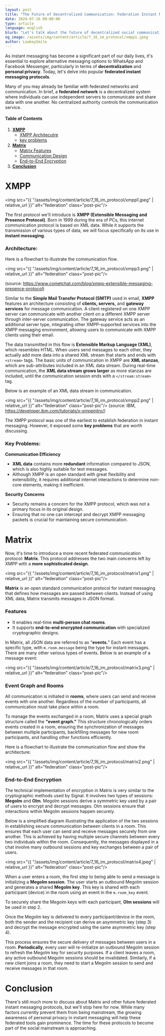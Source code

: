 ```yaml
---
layout: post
title: "The Future of Decentralized Communication: Federation Instant Messaging (IM) Protocols, from XMPP to Matrix"
date: 2024-07-16 00:00:00
type: article
language: english
blurb: "Let's talk about the future of decentralized social communication."
og_image: /assets/img/content/article/7_16_im_protocol/xmpp1.jpeg
author: LowkeySmile
---
```



As instant messaging has become a significant part of our daily lives, it's essential to explore alternative messaging options to WhatsApp and Facebook Messenger, particularly in terms of **decentralization** and **personal privacy**. Today, let's delve into popular **federated instant messaging protocols**.

Many of you may already be familiar with federated networks and communication. In brief, a **federated network** is a decentralized system where individuals can use independent servers to communicate and share data with one another. No centralized authority controls the communication service.

#### Table of Contents
1. [**XMPP**](#xmpp)
    - [XMPP Architecutre](#architecture)
    - [key problems](#key-problems)
2. [**Matrix**](#matrix)
    - [Matrix Features](#matrix-features)
    - [Communication Design](#event-graph-and-rooms)
    - [End-to-End Encryption](#end-to-end-encryption)
3. [**Conclusion**](#conclusion)

# **XMPP**

<img src="{{ "/assets/img/content/article/7_16_im_protocol/xmpp1.jpeg" | relative_url }}" alt="federation" class="post-pic"/>

The first protocol we'll introduce is **XMPP (Extensible Messaging and Presence Protocol)**. Born in 1999 during the era of PCs, this internet communication protocol is based on XML data. While it supports the transmission of various types of data, we will focus specifically on its use in **instant messaging**.



### Architecture:
Here is a flowchart to illustrate the communication flow.

<img src="{{ "/assets/img/content/article/7_16_im_protocol/xmpp3.png" | relative_url }}" alt="federation" class="post-pic"/>

(source: https://www.cometchat.com/blog/xmpp-extensible-messaging-presence-protocol)

Similar to the **Simple Mail Transfer Protocol (SMTP)** used in email, **XMPP** features an architecture consisting of **clients, servers,** and **gateway services** for message communication. A client registered on one XMPP server can communicate with another client on a different XMPP server through inter-server communication. The gateway service acts as an additional server type, integrating other XMPP-supported services into the XMPP messaging environment, allowing users to communicate with XMPP clients using their email.

The data transmitted in this flow is **Extensible Markup Language (XML)**, which resembles HTML. When users send messages to each other, they actually add more data into a shared XML stream that starts and ends with `<stream>` tags. The basic units of communication in XMPP are **XML stanzas**, which are sub-attributes included in an XML data stream. During real-time communication, the **XML data stream grows larger** as more stanzas are included, until the communication session ends with a `</stream:stream>` tag.

Below is an example of an XML data stream in communication.

<img src="{{ "/assets/img/content/article/7_16_im_protocol/xmpp2.png" | relative_url }}" alt="federation" class="post-pic"/>
(source: IBM, https://developer.ibm.com/tutorials/x-xmppintro/)

The XMPP protocol was one of the earliest to establish federation in instant messaging. However, it exposed some **key problems** that are worth discussing.

### Key Problems:
**Communication Efficiency**
- **XML data** contains more **redundant** information compared to JSON, which is also highly suitable for text messages.
- Although XMPP is an open standard with great flexibility and extensibility, it requires additional internet interactions to determine non-core elements, making it inefficient.

**Security Concerns**
- Security remains a concern for the XMPP protocol, which was not a primary focus in its original design.
- Ensuring that no one can intercept and decrypt XMPP messaging packets is crucial for maintaining secure communication.

# **Matrix**

Now, it's time to introduce a more recent federated communication protocol: **Matrix**. This protocol addresses the two main concerns left by XMPP with a **more sophisticated design**.

<img src="{{ "/assets/img/content/article/7_16_im_protocol/matrix1.png" | relative_url }}" alt="federation" class="post-pic"/>

**Matrix** is an open standard communication protocol for instant messaging that defines how messages are passed between clients. Instead of using XML data, Matrix transmits messages in JSON format.

### Features
- It enables real-time **multi-person chat rooms**.
- It supports **end-to-end encrypted communication** with specialized cryptographic designs.

In Matrix, all JSON data are referred to as "**events.**" Each event has a specific type, with `m.room.message` being the type for instant messages. There are many other various types of events. Below is an example of a message event:

<img src="{{ "/assets/img/content/article/7_16_im_protocol/matrix3.png" | relative_url }}" alt="federation" class="post-pic"/>


### Event Graph and Rooms
All communication is initiated in **rooms**, where users can send and receive events with one another. Regardless of the number of participants, all communication must take place within a room.

To manage the events exchanged in a room, Matrix uses a special graph structure called the **"event graph."** This structure chronologically orders events created in a room, ensuring the synchronization of messages between multiple participants, backfilling messages for new room participants, and handling other functions efficiently.

Here is a flowchart to illustrate the communication flow and show the architecture:

<img src="{{ "/assets/img/content/article/7_16_im_protocol/matrix2.png" | relative_url }}" alt="federation" class="post-pic"/>



### End-to-End Encryption

The technical implementation of encryption in Matrix is very similar to the cryptographic methods used by Signal. It involves two types of sessions: **Megolm** and **Olm**. Megolm sessions derive a symmetric key used by a pair of users to encrypt and decrypt messages. Olm sessions ensure that interactions within Megolm sessions happen securely.

Below is a simplified diagram illustrating the application of the two sessions in establishing secure communication between clients in a room. This ensures that each user can send and receive messages securely from one another. This is achieved by having multiple secure channels between every two individuals within the room. Consequently, the messages displayed in a chat involve many outbound sessions and key exchanges between a pair of users.

<img src="{{ "/assets/img/content/article/7_16_im_protocol/matrix4.jpeg" | relative_url }}" alt="federation" class="post-pic"/>


When a user enters a room, the first step to being able to send a message is initializing a **Megolm session**. The user starts an outbound Megolm session and generates a shared **Megolm key**. This key is shared with each participant (device) in the room using an event in the `m.room_key` event.

To securely share the Megolm keys with each participant, **Olm sessions** will be used in step 2.

Once the Megolm key is delivered to every participant/device in the room, both the sender and the recipient can derive an asymmetric key (step 3) and decrypt the message encrypted using the same asymmetric key (step 4).

This process ensures the secure delivery of messages between users in a room. **Periodically**, every user will re-initialize an outbound Megolm session to refresh the Megolm key for security purposes. If a client leaves a room, any active outbound Megolm sessions should be invalidated. Similarly, if a new client joins a room, they need to start a Megolm session to send and receive messages in that room.


# **Conclusion**
There's still much more to discuss about Matrix and other future federated instant messaging protocols, but we'll stop here for now. While many factors currently prevent them from being mainstream, the growing awareness of personal privacy in instant messaging will help these federated tools gain prominence. The time for these protocols to become part of the social mainstream is approaching.
